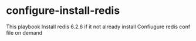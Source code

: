 # configure-install-redis
This playbook
Install redis 6.2.6 if it not already install 
Confiugure redis conf file on demand
